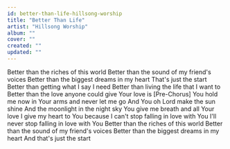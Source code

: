```yaml
---
id: better-than-life-hillsong-worship
title: "Better Than Life"
artist: "Hillsong Worship"
album: ""
cover: ""
created: ""
updated: ""
---
```


Better than the riches of this world
Better than the sound of my friend's voices
Better than the biggest dreams in my heart
That's just the start
Better than getting what I say I need
Better than living the life that I want to
Better than the love anyone could give
Your love is
[Pre-Chorus]
You hold me now in Your arms and never let me go
And You oh Lord make the sun shine
And the moonlight in the night sky
You give me breath and all Your love
I give my heart to You because
I can't stop falling in love with You
I'll never stop falling in love with You
Better than the riches of this world
Better than the sound of my friend's voices
Better than the biggest dreams in my heart
And that's just the start